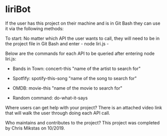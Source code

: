 # liriBot

If the user has this project on their machine and is in Git Bash they can use it via the following methods:

To start:
No matter which API the user wants to call, they will need to be in the project file in Git Bash and enter - node liri.js -

Below are the commands for each API to be queried after entering node liri.js:

- Bands in Town: concert-this "name of the artist to search for"

- Spotfify: spotify-this-song "name of the song to search for"

- OMDB: movie-this "name of the movie to search for"

- Random command: do-what-it-says

Where users can get help with your project?
There is an attached video link that will walk the user through doing each API call.

Who maintains and contributes to the project?
This project was completed by Chris Mikstas on 10/2019.